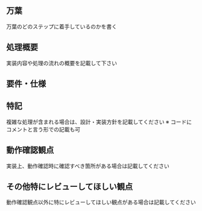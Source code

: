 ## 万葉
万葉のどのステップに着手しているのかを書く

## 処理概要
実装内容や処理の流れの概要を記載して下さい

## 要件・仕様

## 特記
複雑な処理が含まれる場合は、設計・実装方針を記載してください ※ コードにコメントと言う形での記載も可

## 動作確認観点
実装上、動作確認時に確認すべき箇所がある場合は記載してください

## その他特にレビューしてほしい観点
動作確認観点以外に特にレビューしてほしい観点がある場合は記載してください